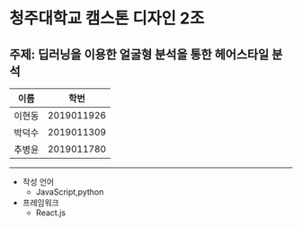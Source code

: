 # 청주대학교 캠스톤 디자인 2조
## 주제: 딥러닝을 이용한 얼굴형 분석을 통한 헤어스타일 분석 

| 이름  | 학번         |
|-----|------------|
| 이현동 | 2019011926 | 
|박덕수| 2019011309| 
|추병윤|2019011780|

---
-   작성 언어 
       - JavaScript,python 
-   프레임워크
       - React.js


